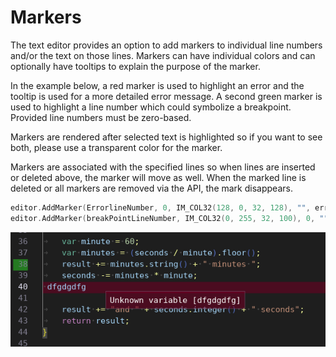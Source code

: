 # Markers

The text editor provides an option to add markers to individual line numbers and/or the text on those lines. Markers can have individual colors and can optionally have tooltips to explain the purpose of the marker.

In the example below, a red marker is used to highlight an error and the tooltip is used for a more detailed error message. A second green marker is used to highlight a line number which could symbolize a breakpoint. Provided line numbers must be zero-based.

Markers are rendered after selected text is highlighted so if you want to see both, please use a transparent color for the marker.

Markers are associated with the specified lines so when lines are inserted or deleted above, the marker will move as well. When the marked line is deleted or all markers are removed via the API, the mark disappears.

```c++
editor.AddMarker(ErrorlineNumber, 0, IM_COL32(128, 0, 32, 128), "", errorMessage);
editor.AddMarker(breakPointLineNumber, IM_COL32(0, 255, 32, 100), 0, "", "");
```

![Markers](markers.png)
